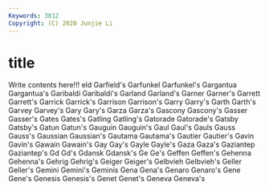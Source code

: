 ```yaml
---
Keywords: 3812
Copyright: (C) 2020 Junjie Li
---
```


# title

Write contents here!!!
eld 
Garfield's 
Garfunkel 
Garfunkel's 
Gargantua 
Gargantua's 
Garibaldi 
Garibaldi's 
Garland 
Garland's
Garner 
Garner's 
Garrett 
Garrett's 
Garrick 
Garrick's 
Garrison 
Garrison's 
Garry 
Garry's
Garth 
Garth's 
Garvey 
Garvey's 
Gary 
Gary's 
Garza 
Garza's 
Gascony 
Gascony's
Gasser 
Gasser's 
Gates 
Gates's 
Gatling 
Gatling's 
Gatorade 
Gatorade's 
Gatsby 
Gatsby's
Gatun 
Gatun's 
Gauguin 
Gauguin's 
Gaul 
Gaul's 
Gauls 
Gauss 
Gauss's 
Gaussian
Gaussian's 
Gautama 
Gautama's 
Gautier 
Gautier's 
Gavin 
Gavin's 
Gawain 
Gawain's 
Gay
Gay's 
Gayle 
Gayle's 
Gaza 
Gaza's 
Gaziantep 
Gaziantep's 
Gd 
Gd's 
Gdansk
Gdansk's 
Ge 
Ge's 
Geffen 
Geffen's 
Gehenna 
Gehenna's 
Gehrig 
Gehrig's 
Geiger
Geiger's 
Gelbvieh 
Gelbvieh's 
Geller 
Geller's 
Gemini 
Gemini's 
Geminis 
Gena 
Gena's
Genaro 
Genaro's 
Gene 
Gene's 
Genesis 
Genesis's 
Genet 
Genet's 
Geneva 
Geneva's
